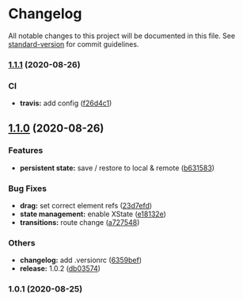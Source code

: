 # Changelog

All notable changes to this project will be documented in this file. See [standard-version](https://github.com/conventional-changelog/standard-version) for commit guidelines.

### [1.1.1](https://github.com/sergkhl/template-workflows-typescript-vue3/compare/v1.1.0...v1.1.1) (2020-08-26)


### CI

* **travis:** add config ([f26d4c1](https://github.com/sergkhl/template-workflows-typescript-vue3/commit/f26d4c18394a61b29170a0f865514ab19028ba28))

## [1.1.0](https://github.com/sergkhl/template-workflows-typescript-vue3/compare/v1.0.1...v1.1.0) (2020-08-26)


### Features

* **persistent state:** save / restore to local & remote ([b631583](https://github.com/sergkhl/template-workflows-typescript-vue3/commit/b631583f568566d3fca85cf38c2fc0f71b8fb805))


### Bug Fixes

* **drag:** set correct element refs ([23d7efd](https://github.com/sergkhl/template-workflows-typescript-vue3/commit/23d7efd1b683a383ad7d71b2e0aef251ab65352a))
* **state management:** enable XState ([e18132e](https://github.com/sergkhl/template-workflows-typescript-vue3/commit/e18132e3a4a8aacaf11fae86d3ccc251aeca7ebb))
* **transitions:** route change ([a727548](https://github.com/sergkhl/template-workflows-typescript-vue3/commit/a72754813a3e4b601e19cab1fdaac8241b6080d1))


### Others

* **changelog:** add .versionrc ([6359bef](https://github.com/sergkhl/template-workflows-typescript-vue3/commit/6359bef20330114f7b0b3c812ba447227d4cdb5d))
* **release:** 1.0.2 ([db03574](https://github.com/sergkhl/template-workflows-typescript-vue3/commit/db03574cc61190798af046eab22cb6394a905d5f))

### 1.0.1 (2020-08-25)
